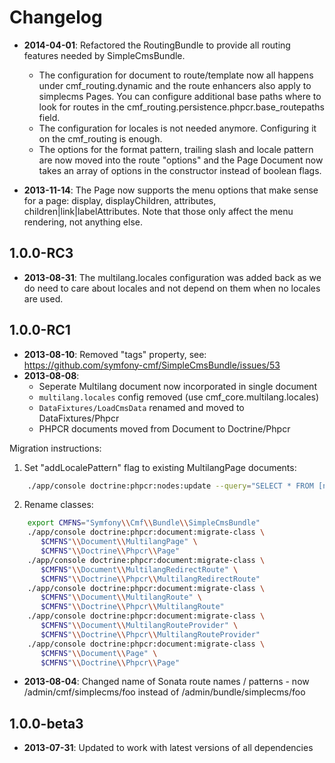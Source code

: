 Changelog
=========

* **2014-04-01**: Refactored the RoutingBundle to provide all routing
  features needed by SimpleCmsBundle.
  * The configuration for document to route/template now all happens under
    cmf_routing.dynamic and the route enhancers also apply to simplecms Pages.
    You can configure additional base paths where to look for routes in the
    cmf_routing.persistence.phpcr.base_routepaths field.
  * The configuration for locales is not needed anymore. Configuring it on the
    cmf_routing is enough.
  * The options for the format pattern, trailing slash and locale pattern are
    now moved into the route "options" and the Page Document now takes an
    array of options in the constructor instead of boolean flags.

* **2013-11-14**: The Page now supports the menu options that make sense for a
  page: display, displayChildren, attributes, children|link|labelAttributes.
  Note that those only affect the menu rendering, not anything else.

1.0.0-RC3
---------

* **2013-08-31**: The multilang.locales configuration was added back as we do
  need to care about locales and not depend on them when no locales are used.

1.0.0-RC1
---------

* **2013-08-10**: Removed "tags" property, see: https://github.com/symfony-cmf/SimpleCmsBundle/issues/53
* **2013-08-08**:
  * Seperate Multilang document now incorporated in single document
  * `multilang.locales` config removed (use cmf_core.multilang.locales)
  * `DataFixtures/LoadCmsData` renamed and moved to DataFixtures/Phpcr
  * PHPCR documents moved from Document to Doctrine/Phpcr

Migration instructions:

1. Set "addLocalePattern" flag to existing MultilangPage documents:

````bash
    ./app/console doctrine:phpcr:nodes:update --query="SELECT * FROM [nt:unstructured] WHERE phpcr:class = \"Symfony\\Cmf\\Bundle\\SimpleCmsBundle\\Document\\MultilangPage\"" --apply-closure="\$node->setProperty('addLocalePattern', true);"
````

2. Rename classes:

````bash
    export CMFNS="Symfony\\Cmf\\Bundle\\SimpleCmsBundle"
    ./app/console doctrine:phpcr:document:migrate-class \
       $CMFNS"\\Document\\MultilangPage" \
       $CMFNS"\\Doctrine\\Phpcr\\Page"
    ./app/console doctrine:phpcr:document:migrate-class \
       $CMFNS"\\Document\\MultilangRedirectRoute" \
       $CMFNS"\\Doctrine\\Phpcr\\MultilangRedirectRoute"
    ./app/console doctrine:phpcr:document:migrate-class \
       $CMFNS"\\Document\\MultilangRoute" \
       $CMFNS"\\Doctrine\\Phpcr\\MultilangRoute"
    ./app/console doctrine:phpcr:document:migrate-class \
       $CMFNS"\\Document\\MultilangRouteProvider" \
       $CMFNS"\\Doctrine\\Phpcr\\MultilangRouteProvider"
    ./app/console doctrine:phpcr:document:migrate-class \
       $CMFNS"\\Document\\Page" \
       $CMFNS"\\Doctrine\\Phpcr\\Page"
````

* **2013-08-04**: Changed name of Sonata route names / patterns - now /admin/cmf/simplecms/foo instead of /admin/bundle/simplecms/foo

1.0.0-beta3
-----------

* **2013-07-31**: Updated to work with latest versions of all dependencies
